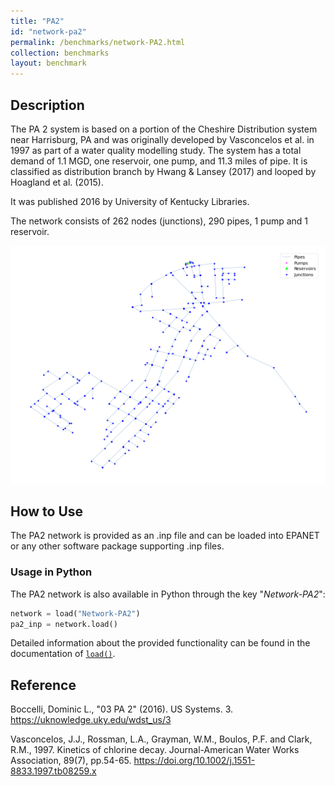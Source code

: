 ```yaml
---
title: "PA2"
id: "network-pa2"
permalink: /benchmarks/network-PA2.html
collection: benchmarks
layout: benchmark
---
```



## Description

The PA 2 system is based on a portion of the Cheshire Distribution system near Harrisburg, PA and was originally
developed by Vasconcelos et al. in 1997 as part of a water quality modelling study. The system has a total demand of
1.1 MGD, one reservoir, one pump, and 11.3 miles of pipe. It is classified as distribution branch by Hwang & Lansey
(2017) and looped by Hoagland et al. (2015).

It was published 2016 by University of Kentucky Libraries.

The network consists of 262 nodes (junctions), 290 pipes, 1 pump and 1 reservoir.

<img src="../static/benchmarks/network-pa2/pa2_plot.png"/>

## How to Use

The PA2 network is provided as an .inp file and can be loaded into EPANET or any other software package
supporting .inp files.

### Usage in Python

The PA2 network is also available in Python through the key "*Network-PA2*":
```python
network = load("Network-PA2")
pa2_inp = network.load()
```

Detailed information about the provided functionality can be found in the documentation of
[`load()`](https://water-benchmark-hub.readthedocs.io/en/stable/water_benchmark_hub.networks.html#water_benchmark_hub.networks.networks.Hanoi.load).


## Reference

Boccelli, Dominic L., "03 PA 2" (2016). US Systems. 3.
https://uknowledge.uky.edu/wdst_us/3

Vasconcelos, J.J., Rossman, L.A., Grayman, W.M., Boulos, P.F. and Clark, R.M., 1997. Kinetics of chlorine decay.
Journal-American Water Works Association, 89(7), pp.54-65. https://doi.org/10.1002/j.1551-8833.1997.tb08259.x
